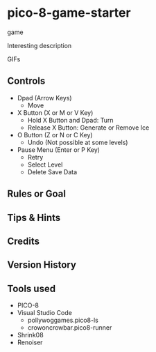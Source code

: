 # pico-8-game-starter

game

Interesting description

GIFs

## Controls

- Dpad (Arrow Keys)
    - Move
- X Button (X or M or V Key)
    - Hold X Button and Dpad: Turn
    - Release X Button: Generate or Remove Ice
- O Button (Z or N or C Key)
    - Undo (Not possible at some levels)
- Pause Menu (Enter or P Key)
    - Retry
    - Select Level
    - Delete Save Data

## Rules or Goal

## Tips & Hints

## Credits

## Version History

## Tools used

- PICO-8
- Visual Studio Code
    - pollywoggames.pico8-ls
    - crowoncrowbar.pico8-runner
- Shrink08
- Renoiser
